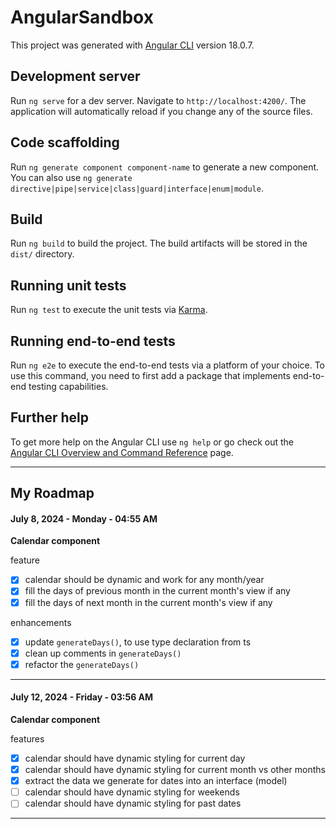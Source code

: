 # AngularSandbox

This project was generated with [Angular CLI](https://github.com/angular/angular-cli) version 18.0.7.

## Development server

Run `ng serve` for a dev server. Navigate to `http://localhost:4200/`. The application will automatically reload if you change any of the source files.

## Code scaffolding

Run `ng generate component component-name` to generate a new component. You can also use `ng generate directive|pipe|service|class|guard|interface|enum|module`.

## Build

Run `ng build` to build the project. The build artifacts will be stored in the `dist/` directory.

## Running unit tests

Run `ng test` to execute the unit tests via [Karma](https://karma-runner.github.io).

## Running end-to-end tests

Run `ng e2e` to execute the end-to-end tests via a platform of your choice. To use this command, you need to first add a package that implements end-to-end testing capabilities.

## Further help

To get more help on the Angular CLI use `ng help` or go check out the [Angular CLI Overview and Command Reference](https://angular.dev/tools/cli) page.

---

## My Roadmap

#### July 8, 2024 - Monday - 04:55 AM

**Calendar component**

feature

- [x] calendar should be dynamic and work for any month/year
- [x] fill the days of previous month in the current month's view if any
- [x] fill the days of next month in the current month's view if any

enhancements

- [x] update `generateDays()`, to use type declaration from ts
- [x] clean up comments in `generateDays()`
- [x] refactor the `generateDays()`

---

#### July 12, 2024 - Friday - 03:56 AM

**Calendar component**

features

- [x] calendar should have dynamic styling for current day
- [x] calendar should have dynamic styling for current month vs other months
- [x] extract the data we generate for dates into an interface (model)
- [ ] calendar should have dynamic styling for weekends
- [ ] calendar should have dynamic styling for past dates

---
